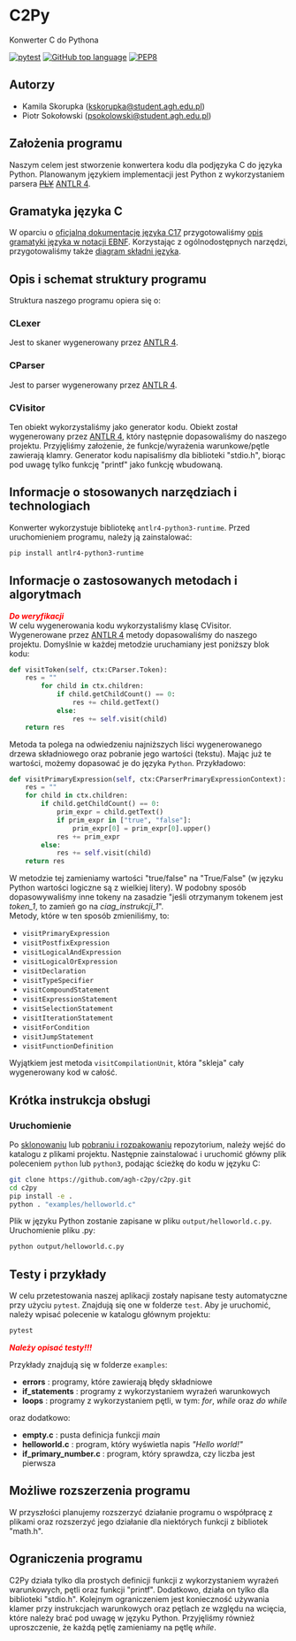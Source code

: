 # C2Py

Konwerter C do Pythona

[![pytest](https://github.com/agh-c2py/c2py/actions/workflows/pytest.yaml/badge.svg)](https://github.com/agh-c2py/c2py/actions/workflows/pytest.yaml)
[![GitHub top language](https://img.shields.io/github/languages/top/agh-c2py/c2py)](https://github.com/agh-c2py/c2py/search?l=python)
[![PEP8](https://img.shields.io/badge/code%20style-pep8-blue.svg)](https://www.python.org/dev/peps/pep-0008/)

## Autorzy

- Kamila Skorupka (kskorupka@student.agh.edu.pl)
- Piotr Sokołowski (psokolowski@student.agh.edu.pl)

## Założenia programu

Naszym celem jest stworzenie konwertera kodu dla podjęzyka C do języka Python. Planowanym językiem implementacji jest Python z wykorzystaniem parsera ~~[PLY](https://github.com/dabeaz/ply)~~ [ANTLR 4](https://github.com/antlr/antlr4/blob/master/doc/python-target.md).

## Gramatyka języka C

W oparciu o [oficjalną dokumentację języka C17](https://web.archive.org/web/20181230041359if_/http://www.open-std.org/jtc1/sc22/wg14/www/abq/c17_updated_proposed_fdis.pdf#page=353) przygotowaliśmy [opis gramatyki języka w notacji EBNF](https://github.com/agh-c2py/c2py/blob/main/docs/c17.ebnf). Korzystając z ogólnodostępnych narzędzi, przygotowaliśmy także [diagram składni języka](https://agh-c2py.github.io/c2py/).

## Opis i schemat struktury programu

Struktura naszego programu opiera się o:

### CLexer

Jest to skaner wygenerowany przez [ANTLR 4](https://github.com/antlr/antlr4/blob/master/doc/python-target.md).

### CParser

Jest to parser wygenerowany przez [ANTLR 4](https://github.com/antlr/antlr4/blob/master/doc/python-target.md).

### CVisitor

Ten obiekt wykorzystaliśmy jako generator kodu. Obiekt został wygenerowany przez [ANTLR 4](https://github.com/antlr/antlr4/blob/master/doc/python-target.md), który następnie dopasowaliśmy do naszego projektu. Przyjęliśmy założenie, że funkcje/wyrażenia warunkowe/pętle zawierają klamry. Generator kodu napisaliśmy dla biblioteki "stdio.h", biorąc pod uwagę tylko funkcję "printf" jako funkcję wbudowaną.

## Informacje o stosowanych narzędziach i technologiach

Konwerter wykorzystuje bibliotekę `antlr4-python3-runtime`. Przed uruchomieniem programu, należy ją zainstalować:

```bash
pip install antlr4-python3-runtime
```

## Informacje o zastosowanych metodach i algorytmach

<span style="color:red;">_**Do weryfikacji**_</span>  
W celu wygenerowania kodu wykorzystaliśmy klasę CVisitor. Wygenerowane przez [ANTLR 4](https://github.com/antlr/antlr4/blob/master/doc/python-target.md) metody dopasowaliśmy do naszego projektu. Domyślnie w każdej metodzie uruchamiany jest poniższy blok kodu:
```python
def visitToken(self, ctx:CParser.Token):
    res = ""
        for child in ctx.children:
            if child.getChildCount() == 0:
                res += child.getText()
            else:
                res += self.visit(child)
    return res
```
Metoda ta polega na odwiedzeniu najniższych liści wygenerowanego drzewa składniowego oraz pobranie jego wartości (tekstu). Mając już te wartości, możemy dopasować je do języka ```Python```. Przykładowo:  
```python
def visitPrimaryExpression(self, ctx:CParserPrimaryExpressionContext):
    res = ""
    for child in ctx.children:
        if child.getChildCount() == 0:
            prim_expr = child.getText()
            if prim_expr in ["true", "false"]:
                prim_expr[0] = prim_expr[0].upper()
            res += prim_expr
        else:
            res += self.visit(child)        
    return res
```  
W metodzie tej zamieniamy wartości "true/false" na "True/False" (w języku Python wartości logiczne są z wielkiej litery). W podobny sposób dopasowywaliśmy inne tokeny na zasadzie "jeśli otrzymanym tokenem jest _token\_1_, to zamień go na _ciag\_instrukcji\_1_".  
Metody, które w ten sposób zmieniliśmy, to:
- ```visitPrimaryExpression```
- ```visitPostfixExpression```
- ```visitLogicalAndExpression```
- ```visitLogicalOrExpression```
- ```visitDeclaration```
- ```visitTypeSpecifier```
- ```visitCompoundStatement```
- ```visitExpressionStatement```
- ```visitSelectionStatement```
- ```visitIterationStatement```
- ```visitForCondition```
- ```visitJumpStatement```
- ```visitFunctionDefinition```  

Wyjątkiem jest metoda ```visitCompilationUnit```, która "skleja" cały wygenerowany kod w całość.

## Krótka instrukcja obsługi

### Uruchomienie

Po [sklonowaniu](https://github.com/agh-c2py/c2py.git) lub [pobraniu i rozpakowaniu](https://github.com/agh-c2py/c2py/archive/refs/heads/main.zip) repozytorium, należy wejść do katalogu z plikami projektu. Następnie zainstalować i uruchomić główny plik poleceniem `python` lub `python3`, podając ścieżkę do kodu w języku C:

```bash
git clone https://github.com/agh-c2py/c2py.git
cd c2py
pip install -e .
python . "examples/helloworld.c"
```

Plik w języku Python zostanie zapisane w pliku `output/helloworld.c.py`. Uruchomienie pliku .py:

```bash
python output/helloworld.c.py
```

## Testy i przykłady

W celu przetestowania naszej aplikacji zostały napisane testy automatyczne przy użyciu `pytest`. Znajdują się one w folderze `test`. Aby je uruchomić, należy wpisać polecenie w katalogu głównym projektu:

```bash
pytest
```  
  
<span style="color:red;">_**Należy opisać testy!!!**_ </span> 
  
Przykłady znajdują się w folderze `examples`:

- **errors** : programy, które zawierają błędy składniowe
- **if_statements** : programy z wykorzystaniem wyrażeń warunkowych
- **loops** : programy z wykorzystaniem pętli, w tym: _for_, _while_ oraz _do while_

oraz dodatkowo:

- **empty.c** : pusta definicja funkcji _main_
- **helloworld.c** : program, który wyświetla napis _"Hello world!"_
- **if_primary_number.c** : program, który sprawdza, czy liczba jest pierwsza

## Możliwe rozszerzenia programu

W przyszłości planujemy rozszerzyć działanie programu o współpracę z plikami oraz rozszerzyć jego działanie dla niektórych funkcji z bibliotek "math.h".

## Ograniczenia programu

C2Py działa tylko dla prostych definicji funkcji z wykorzystaniem wyrażeń warunkowych, pętli oraz funkcji "printf". Dodatkowo, działa on tylko dla biblioteki "stdio.h". Kolejnym ograniczeniem jest konieczność używania klamer przy instrukcjach warunkowych oraz pętlach ze względu na wcięcia, które należy brać pod uwagę w języku Python. Przyjęliśmy również uproszczenie, że każdą pętlę zamieniamy na pętlę _while_.